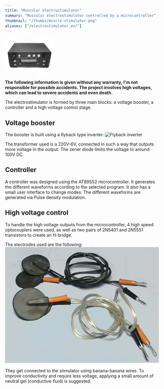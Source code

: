 ```yaml
---
title: "Muscular electrostimulator"
summary: "Muscular electrostimulator controlled by a microcontroller"
thumbnail: "/thumbs/muscle-stimulator.png"
aliases: ["/electrostimulator_en/"]
---
```


![Muscle stimulator](/images/electro4.jpg)

**The following information is given without any warranty, I'm not responsible for possible accidents. The project involves high voltages, which can lead to severe accidents and even death.**

The electrostimulator is formed by three main blocks: a voltage booster, a controller and a high voltage control stage.

## Voltage booster
The booster is built using a flyback type inverter:
![Flyback inverter](/images/inversor.jpg)

The transformer used is a 220V-6V, connected in such a way that outputs more voltage in the output. The zener diode limits the voltage to around 100V DC.

## Controller
A controller was designed using the AT89S52 microcontroller. It generates the different waveforms according to the selected program. It also has a small user interface to change modes. The different waveforms are generated via Pulse density modulation.

## High voltage control
To handle the high voltage outputs from the microcontroller, 4 high speed optocouplers were used, as well as two pairs of 2N5401 and 2N5551 transistors to create an H-bridge.

The electrodes used are the following:
![Electrodes for electrostimulator](/images/electro1.jpg)

They get connected to the stimulator using banana-banana wires. To improve conductivity and require less voltage, applying a small amount of neutral gel (conductive fluid) is suggested.
